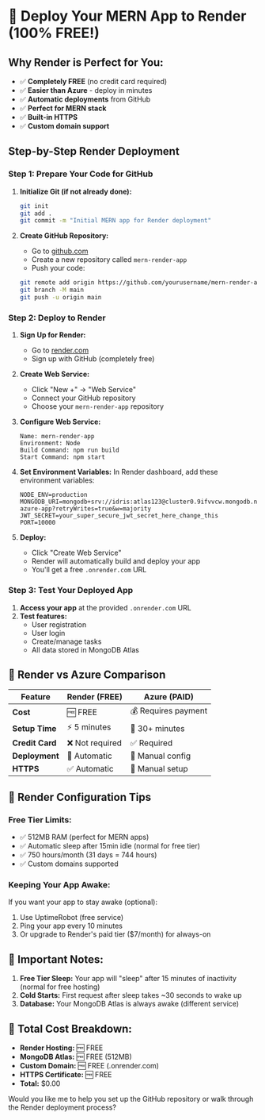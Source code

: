 # 🚀 Deploy Your MERN App to Render (100% FREE!)

## Why Render is Perfect for You:
- ✅ **Completely FREE** (no credit card required)
- ✅ **Easier than Azure** - deploy in minutes
- ✅ **Automatic deployments** from GitHub
- ✅ **Perfect for MERN stack**
- ✅ **Built-in HTTPS**
- ✅ **Custom domain support**

## Step-by-Step Render Deployment

### Step 1: Prepare Your Code for GitHub

1. **Initialize Git (if not already done):**
   ```bash
   git init
   git add .
   git commit -m "Initial MERN app for Render deployment"
   ```

2. **Create GitHub Repository:**
   - Go to [github.com](https://github.com)
   - Create a new repository called `mern-render-app`
   - Push your code:
   ```bash
   git remote add origin https://github.com/yourusername/mern-render-app.git
   git branch -M main
   git push -u origin main
   ```

### Step 2: Deploy to Render

1. **Sign Up for Render:**
   - Go to [render.com](https://render.com)
   - Sign up with GitHub (completely free)

2. **Create Web Service:**
   - Click "New +" → "Web Service"
   - Connect your GitHub repository
   - Choose your `mern-render-app` repository

3. **Configure Web Service:**
   ```
   Name: mern-render-app
   Environment: Node
   Build Command: npm run build
   Start Command: npm start
   ```

4. **Set Environment Variables:**
   In Render dashboard, add these environment variables:
   ```
   NODE_ENV=production
   MONGODB_URI=mongodb+srv://idris:atlas123@cluster0.9ifvvcw.mongodb.net/mern-azure-app?retryWrites=true&w=majority
   JWT_SECRET=your_super_secure_jwt_secret_here_change_this
   PORT=10000
   ```

5. **Deploy:**
   - Click "Create Web Service"
   - Render will automatically build and deploy your app
   - You'll get a free `.onrender.com` URL

### Step 3: Test Your Deployed App

1. **Access your app** at the provided `.onrender.com` URL
2. **Test features:**
   - User registration
   - User login
   - Create/manage tasks
   - All data stored in MongoDB Atlas

## 🎯 Render vs Azure Comparison

| Feature | Render (FREE) | Azure (PAID) |
|---------|---------------|---------------|
| **Cost** | 🆓 FREE | 💰 Requires payment |
| **Setup Time** | ⚡ 5 minutes | 🐌 30+ minutes |
| **Credit Card** | ❌ Not required | ✅ Required |
| **Deployment** | 🤖 Automatic | 🔧 Manual config |
| **HTTPS** | ✅ Automatic | 🔧 Manual setup |

## 🔧 Render Configuration Tips

### Free Tier Limits:
- ✅ 512MB RAM (perfect for MERN apps)
- ✅ Automatic sleep after 15min idle (normal for free tier)
- ✅ 750 hours/month (31 days = 744 hours)
- ✅ Custom domains supported

### Keeping Your App Awake:
If you want your app to stay awake (optional):
1. Use UptimeRobot (free service)
2. Ping your app every 10 minutes
3. Or upgrade to Render's paid tier ($7/month) for always-on

## 🚨 Important Notes:

1. **Free Tier Sleep:** Your app will "sleep" after 15 minutes of inactivity (normal for free hosting)
2. **Cold Starts:** First request after sleep takes ~30 seconds to wake up
3. **Database:** Your MongoDB Atlas is always awake (different service)

## 🎉 Total Cost Breakdown:
- **Render Hosting:** 🆓 FREE
- **MongoDB Atlas:** 🆓 FREE (512MB)
- **Custom Domain:** 🆓 FREE (.onrender.com)
- **HTTPS Certificate:** 🆓 FREE
- **Total:** $0.00

Would you like me to help you set up the GitHub repository or walk through the Render deployment process?
